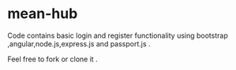 # mean-hub

Code contains basic login and register functionality using bootstrap ,angular,node.js,express.js and passport.js .


Feel free to fork or clone it .
